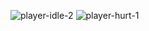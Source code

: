 ![player-idle-2](https://github.com/phamtuanviet/game/assets/161930160/bb377204-fd53-421a-803f-f5f29e8cf046)
![player-hurt-1](https://github.com/phamtuanviet/game/assets/161930160/30d5fbdf-b936-4910-bc83-774b0eb7a536)
